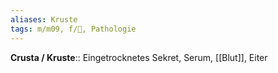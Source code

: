 ```yaml
---
aliases: Kruste
tags: m/m09, f/🧴, Pathologie
---
```

**Crusta / Kruste**:: Eingetrocknetes Sekret, Serum, [[Blut]], Eiter